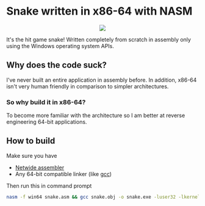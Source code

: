 # Snake written in x86-64 with NASM

<p align="center">
  <img src="https://github.com/user-attachments/assets/1e847582-f417-430d-b8bd-3dc17b13bbde" />
</p>

It's the hit game snake! Written completely from scratch in assembly only using the Windows operating system APIs.

## Why does the code suck?

I've never built an entire application in assembly before. In addition, x86-64 isn't very human friendly in comparison to simpler architectures.

### So why build it in x86-64?

To become more familiar with the architecture so I am better at reverse engineering 64-bit applications.

## How to build

Make sure you have
- [Netwide assembler](https://nasm.us/)
- Any 64-bit compatible linker (like [gcc](https://gcc.gnu.org/))

Then run this in command prompt
```sh
nasm -f win64 snake.asm && gcc snake.obj -o snake.exe -luser32 -lkernel32 -lgdi32 && snake.exe
```
